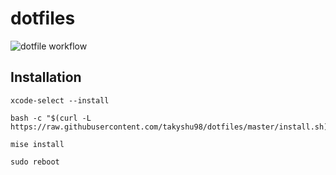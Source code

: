 # dotfiles

![dotfile workflow](https://github.com/takyshu98/dotfiles/actions/workflows/main.yml/badge.svg)

## Installation

```
xcode-select --install
```
```
bash -c "$(curl -L https://raw.githubusercontent.com/takyshu98/dotfiles/master/install.sh)"
```
```
mise install
```
```
sudo reboot
```
